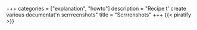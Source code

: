 +++
categories = ["explanation", "howto"]
description = "Recipe t' create various documentat'n scrrreenshots"
title = "Scrrrenshots"
+++
{{< piratify >}}